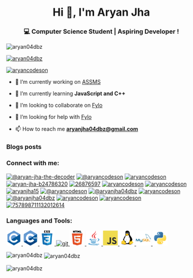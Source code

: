 <h1 align="center">Hi 👋, I'm Aryan Jha</h1>
<h3 align="center">💻 Computer Science Student | Aspiring Developer !</h3>

<p align="left"> <img src="https://komarev.com/ghpvc/?username=aryan04dbz&label=Profile%20views&color=0e75b6&style=flat" alt="aryan04dbz" /> </p>

<p align="left"> <a href="https://github.com/ryo-ma/github-profile-trophy"><img src="https://github-profile-trophy.vercel.app/?username=aryan04dbz" alt="aryan04dbz" /></a> </p>

<p align="left"> <a href="https://twitter.com/aryancodeson" target="blank"><img src="https://img.shields.io/twitter/follow/aryancodeson?logo=twitter&style=for-the-badge" alt="aryancodeson" /></a> </p>

- 🔭 I’m currently working on [ASSMS](https://github.com/aryan04dbz/ASSMS)

- 🌱 I’m currently learning **JavaScript and C++**

- 👯 I’m looking to collaborate on [Fylo](https://github.com/aryan04dbz/FLYO_frontend_practice)

- 🤝 I’m looking for help with [Fylo](https://github.com/aryan04dbz/FLYO_frontend_practice)

- 📫 How to reach me **aryanjha04dbz@gmail.com**

### Blogs posts
<!-- BLOG-POST-LIST:START -->
<!-- BLOG-POST-LIST:END -->

<h3 align="left">Connect with me:</h3>
<p align="left">
<a href="https://codepen.io/@aryan-jha-the-decoder" target="blank"><img align="center" src="https://raw.githubusercontent.com/rahuldkjain/github-profile-readme-generator/master/src/images/icons/Social/codepen.svg" alt="@aryan-jha-the-decoder" height="30" width="40" /></a>
<a href="https://dev.to/@aryancodeson" target="blank"><img align="center" src="https://raw.githubusercontent.com/rahuldkjain/github-profile-readme-generator/master/src/images/icons/Social/devto.svg" alt="@aryancodeson" height="30" width="40" /></a>
<a href="https://twitter.com/aryancodeson" target="blank"><img align="center" src="https://raw.githubusercontent.com/rahuldkjain/github-profile-readme-generator/master/src/images/icons/Social/twitter.svg" alt="aryancodeson" height="30" width="40" /></a>
<a href="https://linkedin.com/in/aryan-jha-b24786320" target="blank"><img align="center" src="https://raw.githubusercontent.com/rahuldkjain/github-profile-readme-generator/master/src/images/icons/Social/linked-in-alt.svg" alt="aryan-jha-b24786320" height="30" width="40" /></a>
<a href="https://stackoverflow.com/users/26876597" target="blank"><img align="center" src="https://raw.githubusercontent.com/rahuldkjain/github-profile-readme-generator/master/src/images/icons/Social/stack-overflow.svg" alt="26876597" height="30" width="40" /></a>
<a href="https://kaggle.com/aryancodeson" target="blank"><img align="center" src="https://raw.githubusercontent.com/rahuldkjain/github-profile-readme-generator/master/src/images/icons/Social/kaggle.svg" alt="aryancodeson" height="30" width="40" /></a>
<a href="https://dribbble.com/aryancodeson" target="blank"><img align="center" src="https://raw.githubusercontent.com/rahuldkjain/github-profile-readme-generator/master/src/images/icons/Social/dribbble.svg" alt="aryancodeson" height="30" width="40" /></a>
<a href="https://www.behance.net/aryanjha15" target="blank"><img align="center" src="https://raw.githubusercontent.com/rahuldkjain/github-profile-readme-generator/master/src/images/icons/Social/behance.svg" alt="aryanjha15" height="30" width="40" /></a>
<a href="https://hashnode.com/@aryancodeson" target="blank"><img align="center" src="https://raw.githubusercontent.com/rahuldkjain/github-profile-readme-generator/master/src/images/icons/Social/hashnode.svg" alt="@aryancodeson" height="30" width="40" /></a>
<a href="https://medium.com/@aryanjha04dbz" target="blank"><img align="center" src="https://raw.githubusercontent.com/rahuldkjain/github-profile-readme-generator/master/src/images/icons/Social/medium.svg" alt="@aryanjha04dbz" height="30" width="40" /></a>
<a href="https://www.codechef.com/users/aryancodeson" target="blank"><img align="center" src="https://cdn.jsdelivr.net/npm/simple-icons@3.1.0/icons/codechef.svg" alt="aryancodeson" height="30" width="40" /></a>
<a href="https://www.hackerrank.com/@aryanjha04dbz" target="blank"><img align="center" src="https://raw.githubusercontent.com/rahuldkjain/github-profile-readme-generator/master/src/images/icons/Social/hackerrank.svg" alt="@aryanjha04dbz" height="30" width="40" /></a>
<a href="https://codeforces.com/profile/aryancodeson" target="blank"><img align="center" src="https://raw.githubusercontent.com/rahuldkjain/github-profile-readme-generator/master/src/images/icons/Social/codeforces.svg" alt="aryancodeson" height="30" width="40" /></a>
<a href="https://www.leetcode.com/aryancodeson" target="blank"><img align="center" src="https://raw.githubusercontent.com/rahuldkjain/github-profile-readme-generator/master/src/images/icons/Social/leet-code.svg" alt="aryancodeson" height="30" width="40" /></a>
<a href="https://discord.gg/757898711132012614" target="blank"><img align="center" src="https://raw.githubusercontent.com/rahuldkjain/github-profile-readme-generator/master/src/images/icons/Social/discord.svg" alt="757898711132012614" height="30" width="40" /></a>
</p>

<h3 align="left">Languages and Tools:</h3>
<p align="left"> <a href="https://www.cprogramming.com/" target="_blank" rel="noreferrer"> <img src="https://raw.githubusercontent.com/devicons/devicon/master/icons/c/c-original.svg" alt="c" width="40" height="40"/> </a> <a href="https://www.w3schools.com/cpp/" target="_blank" rel="noreferrer"> <img src="https://raw.githubusercontent.com/devicons/devicon/master/icons/cplusplus/cplusplus-original.svg" alt="cplusplus" width="40" height="40"/> </a> <a href="https://www.w3schools.com/css/" target="_blank" rel="noreferrer"> <img src="https://raw.githubusercontent.com/devicons/devicon/master/icons/css3/css3-original-wordmark.svg" alt="css3" width="40" height="40"/> </a> <a href="https://git-scm.com/" target="_blank" rel="noreferrer"> <img src="https://www.vectorlogo.zone/logos/git-scm/git-scm-icon.svg" alt="git" width="40" height="40"/> </a> <a href="https://www.w3.org/html/" target="_blank" rel="noreferrer"> <img src="https://raw.githubusercontent.com/devicons/devicon/master/icons/html5/html5-original-wordmark.svg" alt="html5" width="40" height="40"/> </a> <a href="https://www.java.com" target="_blank" rel="noreferrer"> <img src="https://raw.githubusercontent.com/devicons/devicon/master/icons/java/java-original.svg" alt="java" width="40" height="40"/> </a> <a href="https://developer.mozilla.org/en-US/docs/Web/JavaScript" target="_blank" rel="noreferrer"> <img src="https://raw.githubusercontent.com/devicons/devicon/master/icons/javascript/javascript-original.svg" alt="javascript" width="40" height="40"/> </a> <a href="https://www.linux.org/" target="_blank" rel="noreferrer"> <img src="https://raw.githubusercontent.com/devicons/devicon/master/icons/linux/linux-original.svg" alt="linux" width="40" height="40"/> </a> <a href="https://www.mysql.com/" target="_blank" rel="noreferrer"> <img src="https://raw.githubusercontent.com/devicons/devicon/master/icons/mysql/mysql-original-wordmark.svg" alt="mysql" width="40" height="40"/> </a> <a href="https://www.python.org" target="_blank" rel="noreferrer"> <img src="https://raw.githubusercontent.com/devicons/devicon/master/icons/python/python-original.svg" alt="python" width="40" height="40"/> </a> </p>

<p><img align="left" src="https://github-readme-stats.vercel.app/api/top-langs?username=aryan04dbz&show_icons=true&locale=en&layout=compact" alt="aryan04dbz" /></p>

<p>&nbsp;<img align="center" src="https://github-readme-stats.vercel.app/api?username=aryan04dbz&show_icons=true&locale=en" alt="aryan04dbz" /></p>

<p><img align="center" src="https://github-readme-streak-stats.herokuapp.com/?user=aryan04dbz&" alt="aryan04dbz" /></p>
